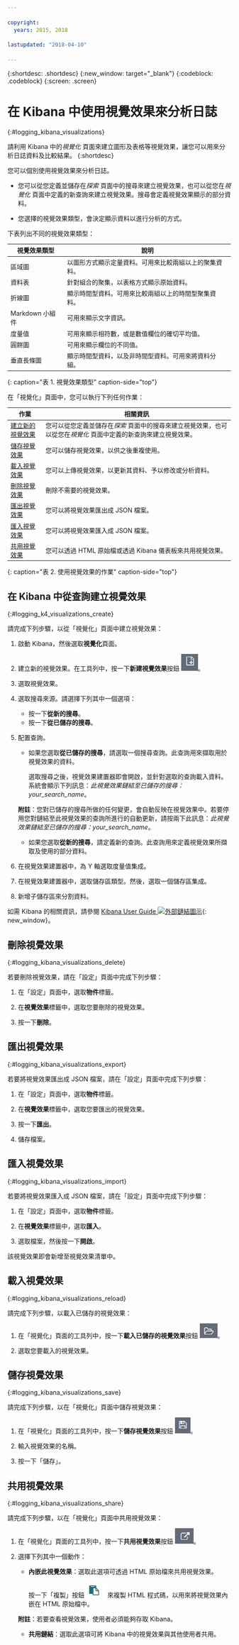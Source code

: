 ```yaml
---

copyright:
  years: 2015, 2018

lastupdated: "2018-04-10"

---
```


{:shortdesc: .shortdesc}
{:new_window: target="_blank"}
{:codeblock: .codeblock}
{:screen: .screen}

# 在 Kibana 中使用視覺效果來分析日誌 
{:#logging_kibana_visualizations}

請利用 Kibana 中的*視覺化* 頁面來建立圖形及表格等視覺效果，讓您可以用來分析日誌資料及比較結果。
{:shortdesc}

您可以個別使用視覺效果來分析日誌。 

* 您可以從您定義並儲存在*探索* 頁面中的搜尋來建立視覺效果，也可以從您在*視覺化* 頁面中定義的新查詢來建立視覺效果。搜尋會定義視覺效果顯示的部分資料。

* 您選擇的視覺效果類型，會決定顯示資料以進行分析的方式。

下表列出不同的視覺效果類型：

|視覺效果類型|說明 |
|-----------------------|-------------|
|區域圖 |以圖形方式顯示定量資料。可用來比較兩組以上的聚集資料。|
|資料表 |針對組合的聚集，以表格方式顯示原始資料。|
|折線圖 |顯示時間型資料。可用來比較兩組以上的時間型聚集資料。|
|Markdown 小組件 |可用來顯示文字資訊。|
|度量值 |可用來顯示相符數，或是數值欄位的確切平均值。|
|圓餅圖 |可用來顯示欄位的不同值。| 
|垂直長條圖 |顯示時間型資料，以及非時間型資料。可用來將資料分組。|
{: caption="表 1. 視覺效果類型" caption-side="top"}

在「視覺化」頁面中，您可以執行下列任何作業：

|作業 |相關資訊 |
|------|------------------|
| [建立新的視覺效果](/docs/services/CloudLogAnalysis/kibana4/logging_kibana_visualizations.html#logging_k4_visualizations_create) |您可以從您定義並儲存在*探索* 頁面中的搜尋來建立視覺效果，也可以從您在*視覺化* 頁面中定義的新查詢來建立視覺效果。|
| [儲存視覺效果](/docs/services/CloudLogAnalysis/kibana4/logging_kibana_visualizations.html#logging_kibana_visualizations_save) |您可以儲存視覺效果，以供之後重複使用。|
| [載入視覺效果](/docs/services/CloudLogAnalysis/kibana4/logging_kibana_visualizations.html#logging_kibana_visualizations_reload) |您可以上傳視覺效果，以更新其資料、予以修改或分析資料。|
| [刪除視覺效果](/docs/services/CloudLogAnalysis/kibana4/logging_kibana_visualizations.html#logging_kibana_visualizations_delete) |刪除不需要的視覺效果。|
| [匯出視覺效果](/docs/services/CloudLogAnalysis/kibana4/logging_kibana_visualizations.html#logging_kibana_visualizations_export) |您可以將視覺效果匯出成 JSON 檔案。|
| [匯入視覺效果](/docs/services/CloudLogAnalysis/kibana4/logging_kibana_visualizations.html#logging_kibana_visualizations_import) |您可以將視覺效果匯入成 JSON 檔案。|
| [共用視覺效果](/docs/services/CloudLogAnalysis/kibana4/logging_kibana_visualizations.html#logging_kibana_visualizations_share) |您可以透過 HTML 原始檔或透過 Kibana 儀表板來共用視覺效果。|
{: caption="表 2. 使用視覺效果的作業" caption-side="top"}


## 在 Kibana 中從查詢建立視覺效果
{:#logging_k4_visualizations_create}

請完成下列步驟，以從「視覺化」頁面中建立視覺效果：

1. 啟動 Kibana，然後選取**視覺化**頁面。

2. 建立新的視覺效果。在工具列中，按一下**新建視覺效果**按鈕 ![新建視覺效果](images/k4_visualization_new_icon.jpg "新建視覺效果")。

3. 選取視覺效果。
    
4. 選取搜尋來源。請選擇下列其中一個選項：

    * 按一下**從新的搜尋**。
    * 按一下**從已儲存的搜尋**。 
  
5. 配置查詢。

    * 如果您選取**從已儲存的搜尋**，請選取一個搜尋查詢。此查詢用來擷取用於視覺效果的資料。 

        選取搜尋之後，視覺效果建置器即會開啟，並針對選取的查詢載入資料。系統會顯示下列訊息：*此視覺效果鏈結至已儲存的搜尋：your_search_name*。 
	
	**附註**：您對已儲存的搜尋所做的任何變更，會自動反映在視覺效果中。若要停用您對鏈結至此視覺效果的查詢所進行的自動更新，請按兩下此訊息：*此視覺效果鏈結至已儲存的搜尋：your_search_name*。 

    * 如果您選取**從新的搜尋**，請定義新的查詢。此查詢用來定義視覺效果所擷取及使用的部分資料。

6. 在視覺效果建置器中，為 Y 軸選取度量值集成。

7. 在視覺效果建置器中，選取儲存區類型。然後，選取一個儲存區集成。
  
8. 新增子儲存區來分割資料。

如需 Kibana 的相關資訊，請參閱 [Kibana User Guide ![外部鏈結圖示](../../../icons/launch-glyph.svg "外部鏈結圖示")](https://www.elastic.co/guide/en/kibana/4.1/index.html){: new_window}。

## 刪除視覺效果
{:#logging_kibana_visualizations_delete}

若要刪除視覺效果，請在「設定」頁面中完成下列步驟：

1. 在「設定」頁面中，選取**物件**標籤。

2. 在**視覺效果**標籤中，選取您要刪除的視覺效果。

3. 按一下**刪除**。


## 匯出視覺效果
{:#logging_kibana_visualizations_export}

若要將視覺效果匯出成 JSON 檔案，請在「設定」頁面中完成下列步驟：

1. 在「設定」頁面中，選取**物件**標籤。

2. 在**視覺效果**標籤中，選取您要匯出的視覺效果。

3. 按一下**匯出**。

4. 儲存檔案。

## 匯入視覺效果
{:#logging_kibana_visualizations_import}

若要將視覺效果匯入成 JSON 檔案，請在「設定」頁面中完成下列步驟：

1. 在「設定」頁面中，選取**物件**標籤。

2. 在**視覺效果**標籤中，選取**匯入**。

3. 選取檔案，然後按一下**開啟**。

該視覺效果即會新增至視覺效果清單中。


 
## 載入視覺效果
{:#logging_kibana_visualizations_reload}

請完成下列步驟，以載入已儲存的視覺效果：

1. 在「視覺化」頁面的工具列中，按一下**載入已儲存的視覺效果**按鈕 ![載入已儲存的視覺效果](images/k4_visualization_open_icon.jpg "載入已儲存的視覺效果")。

2. 選取您要載入的視覺效果。 


## 儲存視覺效果
{:#logging_kibana_visualizations_save}

請完成下列步驟，以在「視覺化」頁面中儲存視覺效果：

1. 在「視覺化」頁面的工具列中，按一下**儲存視覺效果**按鈕 ![儲存視覺效果](images/k4_visualization_save_icon.jpg "儲存視覺效果")。

2. 輸入視覺效果的名稱。

3. 按一下「儲存」。 



## 共用視覺效果
{:#logging_kibana_visualizations_share}

請完成下列步驟，以在「視覺化」頁面中共用視覺效果：

1. 在「視覺化」頁面的工具列中，按一下**共用視覺效果**按鈕 ![共用視覺效果](images/k4_visualization_share_icon.jpg "共用視覺效果")。

2. 選擇下列其中一個動作：

    * **內嵌此視覺效果**：選取此選項可透過 HTML 原始檔來共用視覺效果。 
    
        按一下「複製」按鈕 ![複製到剪貼簿](images/k4_copy_to_clipboard.jpg "複製到剪貼簿") 來複製 HTML 程式碼，以用來將視覺效果內嵌在 HTML 原始檔中。 
	
	**附註**：若要查看視覺效果，使用者必須能夠存取 Kibana。
	
    * **共用鏈結**：選取此選項可將 Kibana 中的視覺效果與其他使用者共用。



